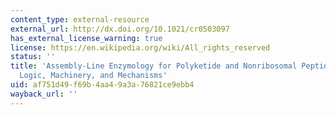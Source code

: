 ```yaml
---
content_type: external-resource
external_url: http://dx.doi.org/10.1021/cr0503097
has_external_license_warning: true
license: https://en.wikipedia.org/wiki/All_rights_reserved
status: ''
title: 'Assembly-Line Enzymology for Polyketide and Nonribosomal Peptide Antibiotics:
  Logic, Machinery, and Mechanisms'
uid: af751d49-f69b-4aa4-9a3a-76821ce9ebb4
wayback_url: ''
---
```

